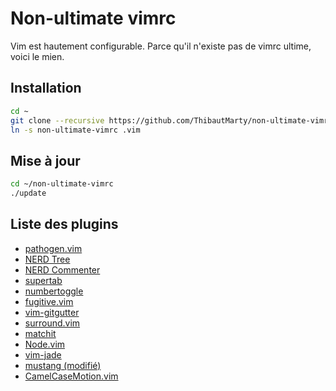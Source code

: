 # Non-ultimate vimrc

Vim est hautement configurable. Parce qu'il n'existe pas de vimrc ultime, voici le mien.

## Installation

```bash
cd ~
git clone --recursive https://github.com/ThibautMarty/non-ultimate-vimrc
ln -s non-ultimate-vimrc .vim
```

## Mise à jour

```bash
cd ~/non-ultimate-vimrc
./update
```

## Liste des plugins

* [pathogen.vim](https://github.com/tpope/vim-pathogen)
* [NERD Tree](https://github.com/scrooloose/nerdtree)
* [NERD Commenter](https://github.com/scrooloose/nerdcommenter)
* [supertab](http://github.com/ervandew/supertab)
* [numbertoggle](https://github.com/jeffkreeftmeijer/vim-numbertoggle)
* [fugitive.vim](https://github.com/tpope/vim-fugitive)
* [vim-gitgutter](https://github.com/airblade/vim-gitgutter)
* [surround.vim](https://github.com/tpope/vim-surround)
* [matchit](https://github.com/tmhedberg/matchit)
* [Node.vim](https://github.com/moll/vim-node)
* [vim-jade](https://github.com/digitaltoad/vim-jade)
* [mustang (modifié)](https://github.com/croaker/mustang-vim)
* [CamelCaseMotion.vim](https://github.com/bkad/CamelCaseMotion)
